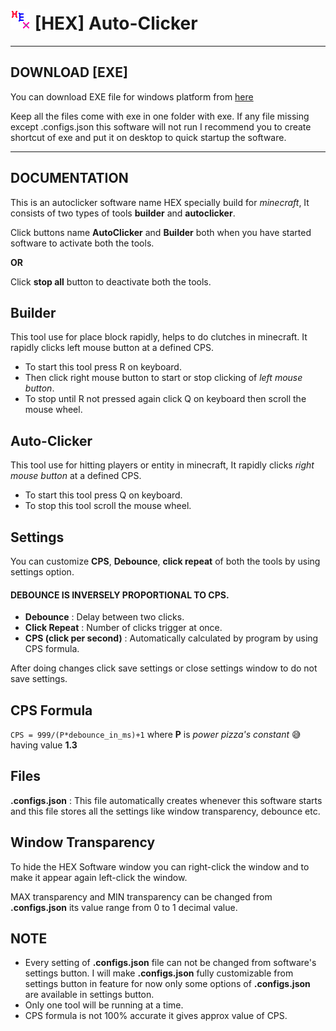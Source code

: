 # ![](fab_icon.png) [HEX] Auto-Clicker
___
## DOWNLOAD [EXE]
You can download EXE file for windows platform from [here](https://drive.google.com/file/d/1z1kjraVPcFRtISTDvNorAT3EEGhM-kRr/view?usp=sharing)

Keep all the files come with exe in one folder with exe. If any file missing except .configs.json this software will not run I recommend you to create shortcut of exe and put it on desktop to quick startup the software.

---
## DOCUMENTATION
This is an autoclicker software name HEX specially build for _minecraft_, It consists of two types of tools **builder** and **autoclicker**.

Click buttons name **AutoClicker** and **Builder** both when you have started software to activate both the tools.

**OR**

Click **stop all** button to deactivate both the tools.
## Builder
This tool use for place block rapidly, helps to do clutches in minecraft. It rapidly clicks left mouse button at a defined CPS. 
- To start this tool press R on keyboard.
- Then click right mouse button to start or stop clicking of _left mouse button_.
- To stop until R not pressed again click Q on keyboard then scroll the mouse wheel.

## Auto-Clicker
This tool use for hitting players or entity in minecraft, It rapidly clicks _right mouse button_ at a defined CPS.
- To start this tool press Q on keyboard.
- To stop this tool scroll the mouse wheel.

## Settings
You can customize **CPS**, **Debounce**, **click repeat** of both the tools by using settings option.

#### DEBOUNCE IS INVERSELY PROPORTIONAL TO CPS.

- **Debounce** : Delay between two clicks.
- **Click Repeat** : Number of clicks trigger at once.
- **CPS (click per second)** : Automatically calculated by program by using CPS formula.

After doing changes click save settings or close settings window to do not save settings.

## CPS Formula
`CPS = 999/(P*debounce_in_ms)+1`
where **P** is _power pizza's constant_ 😅 having value **1.3**

## Files
**.configs.json** : This file automatically creates whenever this software starts and this file stores all the settings like window transparency, debounce etc.

## Window Transparency
To hide the HEX Software window you can right-click the window and to make it appear again left-click the window.

MAX transparency and MIN transparency can be changed from **.configs.json** its value range from 0 to 1 decimal value.

## NOTE
- Every setting of **.configs.json** file can not be changed from software's settings button. I will make **.configs.json** fully customizable from settings button in feature for now only some options of **.configs.json** are available in settings button.
- Only one tool will be running at a time.
- CPS formula is not 100% accurate it gives approx value of CPS.
